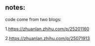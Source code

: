 ## notes: 

code come from two blogs:

1.https://zhuanlan.zhihu.com/p/25201160

2.https://zhuanlan.zhihu.com/p/25071913
